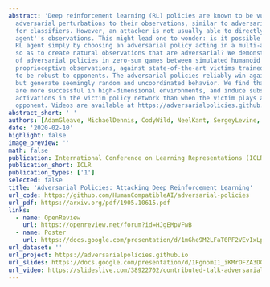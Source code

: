 ```yaml
---
abstract: 'Deep reinforcement learning (RL) policies are known to be vulnerable to
  adversarial perturbations to their observations, similar to adversarial examples
  for classifiers. However, an attacker is not usually able to directly modify another
  agent''s observations. This might lead one to wonder: is it possible to attack an
  RL agent simply by choosing an adversarial policy acting in a multi-agent environment
  so as to create natural observations that are adversarial? We demonstrate the existence
  of adversarial policies in zero-sum games between simulated humanoid robots with
  proprioceptive observations, against state-of-the-art victims trained via self-play
  to be robust to opponents. The adversarial policies reliably win against the victims
  but generate seemingly random and uncoordinated behavior. We find that these policies
  are more successful in high-dimensional environments, and induce substantially different
  activations in the victim policy network than when the victim plays against a normal
  opponent. Videos are available at https://adversarialpolicies.github.io/.'
abstract_short: ' '
authors: [AdamGleave, MichaelDennis, CodyWild, NeelKant, SergeyLevine, StuartRussell]
date: '2020-02-10'
highlight: false
image_preview: ''
math: false
publication: International Conference on Learning Representations (ICLR)
publication_short: ICLR
publication_types: ['1']
selected: false
title: 'Adversarial Policies: Attacking Deep Reinforcement Learning'
url_code: https://github.com/HumanCompatibleAI/adversarial-policies
url_pdf: https://arxiv.org/pdf/1905.10615.pdf
links:
  - name: OpenReview
    url: https://openreview.net/forum?id=HJgEMpVFwB
  - name: Poster
    url: https://docs.google.com/presentation/d/1mGhe9M2LFaT0PF2VEvIxLp_TOSHX_qSULcauHxZj5Hc/edit
url_dataset: ''
url_project: https://adversarialpolicies.github.io
url_slides: https://docs.google.com/presentation/d/1FgnomI1_iKMrOFZA3DGSKtvdJS-aCBhSN6rgz7TKERs/edit?usp=sharing
url_video: https://slideslive.com/38922702/contributed-talk-adversarial-policies-attacking-deep-reinforcement-learning
---
```


